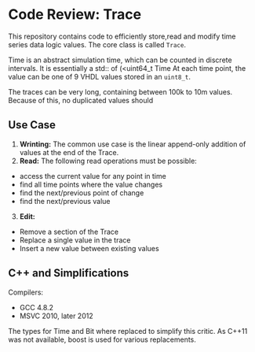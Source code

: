 Code Review: Trace
==================================

This repository contains code to efficiently store,read and modify time series data logic values. The core class is called `Trace`.

Time is an abstract simulation time, which can be counted in discrete intervals.
It is essentially a std:: of (<uint64_t Time 
At each time point, the value can be one of 9 VHDL values stored in an `uint8_t`.

The traces can be very long, containing between 100k to 10m values. Because of this, no duplicated values should


Use Case
---------

1. **Wrinting:** The common use case is the linear append-only addition of values at the end of the Trace.
2. **Read:** The following read operations must be possible:
  * access the current value for any point in time
  * find all time points where the value changes
  * find the next/previous point of change
  * find the next/previous value
3. **Edit:**
  * Remove a section of the Trace
  * Replace a single value in the trace
  * Insert a new value between existing values


C++ and Simplifications
------------------------

Compilers:
* GCC 4.8.2
* MSVC 2010, later 2012

The types for Time and Bit where replaced to simplify this critic.
As C++11 was not available, boost is used for various replacements.
